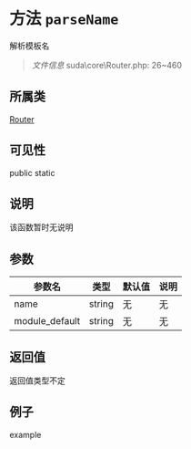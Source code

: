 # 方法 `parseName`

解析模板名

> *文件信息* suda\core\Router.php: 26~460

## 所属类 

[Router](../Router.md)

## 可见性

 public static

## 说明

该函数暂时无说明


## 参数


| 参数名 | 类型 | 默认值 | 说明 |
|--------|-----|-------|-------|
| name |  string | 无 | 无 |
| module_default |  string | 无 | 无 |



## 返回值

返回值类型不定


## 例子

example